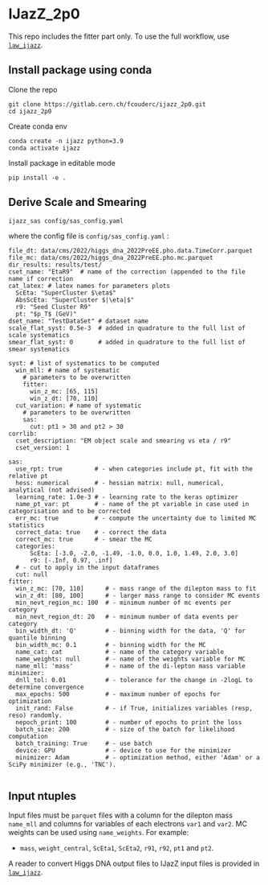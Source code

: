 # IJazZ_2p0

This repo includes the fitter part only. To use the full workflow, use [`law_ijazz`](https://gitlab.cern.ch/pgaigne/law_ijazz2p0).

## Install package using conda
Clone the repo
```
git clone https://gitlab.cern.ch/fcouderc/ijazz_2p0.git
cd ijazz_2p0
```
Create conda env
```
conda create -n ijazz python=3.9
conda activate ijazz
```
Install package in editable mode
```
pip install -e .
```

## Derive Scale and Smearing

```
ijazz_sas config/sas_config.yaml
```

where the config file is `config/sas_config.yaml` :
```
file_dt: data/cms/2022/higgs_dna_2022PreEE.pho.data.TimeCorr.parquet
file_mc: data/cms/2022/higgs_dna_2022PreEE.pho.mc.parquet
dir_results: results/test/
cset_name: "EtaR9"  # name of the correction (appended to the file name if correction
cat_latex: # latex names for parameters plots
  ScEta: "SuperCluster $\eta$"
  AbsScEta: "SuperCluster $|\eta|$"
  r9: "Seed Cluster R9"
  pt: "$p_T$ (GeV)"
dset_name: "TestDataSet" # dataset name
scale_flat_syst: 0.5e-3  # added in quadrature to the full list of scale systematics
smear_flat_syst: 0       # added in quadrature to the full list of smear systematics

syst: # list of systematics to be computed
  win_mll: # name of systematic
    # parameters to be overwritten
    fitter:
      win_z_mc: [65, 115]
      win_z_dt: [70, 110]
  cut_variation: # name of systematic
    # parameters to be overwritten
    sas:
      cut: pt1 > 30 and pt2 > 30
corrlib:
  cset_description: "EM object scale and smearing vs eta / r9"
  cset_version: 1
  
sas:
  use_rpt: true         # - when categories include pt, fit with the relative pt 
  hess: numerical       # - hessian matrix: null, numerical, analytical (not advised)
  learning_rate: 1.0e-3 # - learning rate to the keras optimizer 
  name_pt_var: pt       # - name of the pt variable in case used in categorisation and to be corrected
  err_mc: true          # - compute the uncertainty due to limited MC statistics
  correct_data: true    # - correct the data
  correct_mc: true      # - smear the MC
  categories:
      ScEta: [-3.0, -2.0, -1.49, -1.0, 0.0, 1.0, 1.49, 2.0, 3.0]
      r9: [-.Inf, 0.97, .inf]
  # - cut to apply in the input dataframes
  cut: null
fitter:
  win_z_mc: [70, 110]      # - mass range of the dilepton mass to fit
  win_z_dt: [80, 100]      # - larger mass range to consider MC events
  min_nevt_region_mc: 100  # - minimum number of mc events per category
  min_nevt_region_dt: 20   # - minimum number of data events per category
  bin_width_dt: 'Q'        # - binning width for the data, 'Q' for quantile binning
  bin_width_mc: 0.1        # - binning width for the MC
  name_cat: cat            # - name of the category variable
  name_weights: null       # - name of the weights variable for MC
  name_mll: 'mass'         # - name of the di-lepton mass variable  
minimizer:
  dnll_tol: 0.01           # - tolerance for the change in -2logL to determine convergence
  max_epochs: 500          # - maximum number of epochs for optimization
  init_rand: False         # - if True, initializes variables (resp, reso) randomly.
  nepoch_print: 100        # - number of epochs to print the loss
  batch_size: 200          # - size of the batch for likelihood computation
  batch_training: True     # - use batch 
  device: GPU              # - device to use for the minimizer
  minimizer: Adam          # - optimization method, either 'Adam' or a SciPy minimizer (e.g., 'TNC').


```

## Input ntuples

Input files must be `parquet` files with a column for the dilepton mass `name_mll` and columns for variables of each electrons `var1` and `var2`. MC weights can be used using `name_weights`. For example:
- `mass`, `weight_central`, `ScEta1`, `ScEta2`, `r91`, `r92`, `pt1` and `pt2`.

A reader to convert Higgs DNA output files to IJazZ input files is provided in [`law_ijazz`](https://gitlab.cern.ch/pgaigne/law_ijazz2p0).